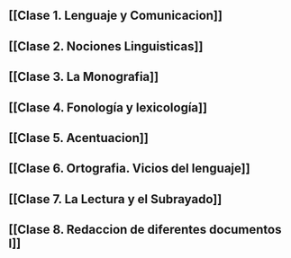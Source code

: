 [[Clase 1. Lenguaje y Comunicacion]]
---
[[Clase 2. Nociones Linguisticas]]
---
[[Clase 3. La Monografia]]
---
[[Clase 4. Fonología y lexicología]]
---
[[Clase 5. Acentuacion]]
---
[[Clase 6. Ortografia. Vicios del lenguaje]]
---
[[Clase 7. La Lectura y el Subrayado]]
---
[[Clase 8. Redaccion de diferentes documentos I]]
---
